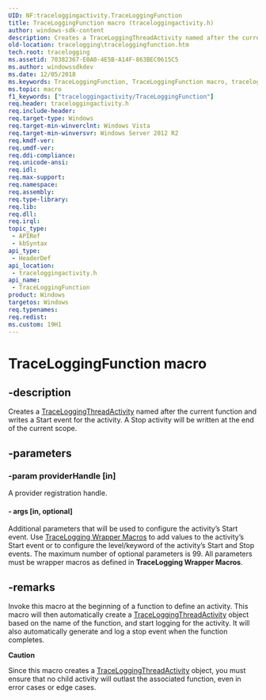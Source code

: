 ```yaml
---
UID: NF:traceloggingactivity.TraceLoggingFunction
title: TraceLoggingFunction macro (traceloggingactivity.h)
author: windows-sdk-content
description: Creates a TraceLoggingThreadActivity named after the current function and writes a Start event for the activity. A Stop activity will be written at the end of the current scope.
old-location: tracelogging\traceloggingfunction.htm
tech.root: tracelogging
ms.assetid: 70382367-E0A0-4E5B-A14F-863BEC0615C5
ms.author: windowssdkdev
ms.date: 12/05/2018
ms.keywords: TraceLoggingFunction, TraceLoggingFunction macro, tracelogging.traceloggingfunction, traceloggingactivity/TraceLoggingFunction
ms.topic: macro
f1_keywords: ["traceloggingactivity/TraceLoggingFunction"]
req.header: traceloggingactivity.h
req.include-header: 
req.target-type: Windows
req.target-min-winverclnt: Windows Vista
req.target-min-winversvr: Windows Server 2012 R2
req.kmdf-ver: 
req.umdf-ver: 
req.ddi-compliance: 
req.unicode-ansi: 
req.idl: 
req.max-support: 
req.namespace: 
req.assembly: 
req.type-library: 
req.lib: 
req.dll: 
req.irql: 
topic_type:
 - APIRef
 - kbSyntax
api_type:
 - HeaderDef
api_location:
 - traceloggingactivity.h
api_name:
 - TraceLoggingFunction
product: Windows
targetos: Windows
req.typenames: 
req.redist: 
ms.custom: 19H1
---
```


# TraceLoggingFunction macro


## -description


Creates a <a href="https://docs.microsoft.com/windows/desktop/api/traceloggingactivity/nl-traceloggingactivity-traceloggingthreadactivity~r1">TraceLoggingThreadActivity</a> named after the current function and writes a Start event for the activity. A Stop activity will be written at the end of the current scope.


## -parameters




### -param providerHandle [in]

A provider registration handle.


#### - args [in, optional]

Additional parameters that will be used to configure the activity’s Start event. Use <a href="https://docs.microsoft.com/windows/desktop/tracelogging/tracelogging-wrapper-macros">TraceLogging Wrapper Macros</a> to add values to the activity’s Start event or to configure the level/keyword of the activity’s Start and Stop events. The maximum number of optional parameters is 99. All parameters must be wrapper macros as defined in <b>TraceLogging Wrapper Macros</b>.


## -remarks



Invoke this macro at the beginning of a function to define an activity. This macro will then automatically create a <a href="https://docs.microsoft.com/windows/desktop/api/traceloggingactivity/nl-traceloggingactivity-traceloggingthreadactivity~r1">TraceLoggingThreadActivity</a> object based on the name of the function, and start logging for the activity. It will also automatically generate and log a stop event when the function completes.
       

<div class="alert"><b>Caution</b>  <p class="note">Since this macro creates a <a href="https://docs.microsoft.com/windows/desktop/api/traceloggingactivity/nl-traceloggingactivity-traceloggingthreadactivity~r1">TraceLoggingThreadActivity</a> object, you must ensure that no child activity will outlast the associated function, even in error cases or edge cases.
        

</div>
<div> </div>


